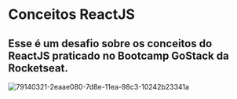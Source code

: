 # Conceitos ReactJS
## Esse é um desafio sobre os conceitos do ReactJS praticado no Bootcamp GoStack da Rocketseat.

![79140321-2eaae080-7d8e-11ea-98c3-10242b23341a](https://user-images.githubusercontent.com/30738742/79281813-f092e700-7e89-11ea-9258-869d4f624d1f.png)
